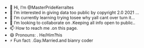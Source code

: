 - 👋 Hi, I’m @MasterPrideKerraltes
- 👀 I’m interested in giving data too public by copyright 2.0 2021 ...
- 🌱 I’m currently learning trying tosee why yall cant over turn it...
- 💞️ I’m looking to collaborate on .Keeping all info open to public..
- 📫 How to reach me .on this page.
- 😄 Pronouns: . He/Him?his
- ⚡ Fun fact: .Gay.Married.and bianry coder

<!---
MasterPrideKerraltes/MasterPrideKerraltes is a ✨ special ✨ repository because its `README.md` (this file) appears on your GitHub profile.
You can click the Preview link to take a look at your changes.
--->

